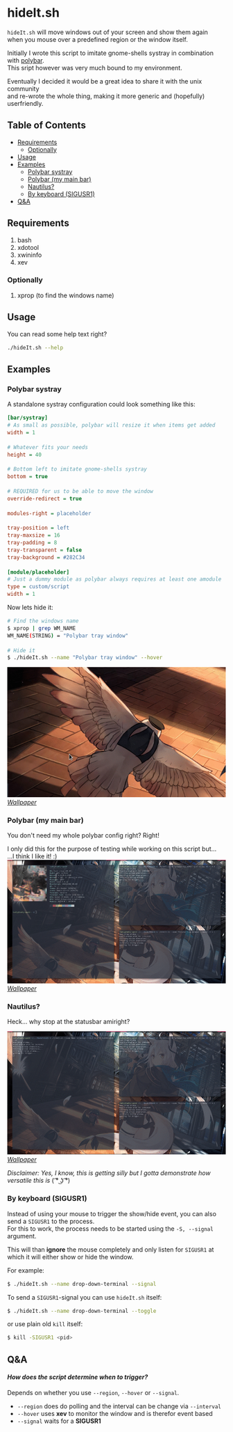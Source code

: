 hideIt.sh
=========

`hideIt.sh` will move windows out of your screen and show them again  
when you mouse over a predefined region or the window itself.

Initially I wrote this script to imitate gnome-shells systray in combination with [polybar](https://github.com/jaagr/polybar).  
This sript however was very much bound to my environment.  

Eventually I decided it would be a great idea to share it with the unix community  
and re-wrote the whole thing, making it more generic and (hopefully) userfriendly.

## Table of Contents
 * [Requirements](#requirements)
    * [Optionally](#optionally)
 * [Usage](#usage)
 * [Examples](#examples)
    * [Polybar systray](#polybar-systray)
    * [Polybar (my main bar)](#polybar-my-main-bar)
    * [Nautilus?](#nautilus)
    * [By keyboard (SIGUSR1)](#by-keyboard-sigusr1)
 * [Q&A](#qa)


## Requirements
1. bash
2. xdotool
3. xwininfo
4. xev


### Optionally
1. xprop (to find the windows name)


## Usage
You can read some help text right?
```bash
./hideIt.sh --help
```


## Examples
### Polybar systray
A standalone systray configuration could look something like this:
```ini
[bar/systray]
# As small as possible, polybar will resize it when items get added
width = 1

# Whatever fits your needs
height = 40

# Bottom left to imitate gnome-shells systray
bottom = true

# REQUIRED for us to be able to move the window
override-redirect = true

modules-right = placeholder

tray-position = left
tray-maxsize = 16
tray-padding = 8
tray-transparent = false
tray-background = #282C34

[module/placeholder]
# Just a dummy module as polybar always requires at least one amodule
type = custom/script
width = 1
```

Now lets hide it:
```bash
# Find the windows name
$ xprop | grep WM_NAME
WM_NAME(STRING) = "Polybar tray window"

# Hide it
$ ./hideIt.sh --name "Polybar tray window" --hover
```
![hideIt-systray](assets/hideIt-systray.gif)  
*[Wallpaper](https://www.pixiv.net/member_illust.php?mode=medium&illust_id=60439088)*


### Polybar (my main bar)
You don't need my whole polybar config right? Right!  

I only did this for the purpose of testing while working on this script but...  
...I think I like it! :)  
![hideIt-polybar](assets/hideIt-polybar.gif)  
*[Wallpaper](https://www.pixiv.net/member_illust.php?mode=medium&illust_id=60439088)*


### Nautilus?
Heck... why stop at the statusbar amiright?  

![hideIt-nautilus](assets/hideIt-nautilus.gif)  
*[Wallpaper](https://www.pixiv.net/member_illust.php?mode=medium&illust_id=60439088)*

*Disclaimer: Yes, I know, this is getting silly but I gotta demonstrate how versatile this is* ( ͡° ͜ʖ ͡°)


### By keyboard (SIGUSR1)
Instead of using your mouse to trigger the show/hide event, you can also send a `SIGUSR1` to the process.  
For this to work, the process needs to be started using the `-S, --signal` argument.  

This will than **ignore** the mouse completely and only listen for `SIGUSR1` at which it will either show or hide the window.  

For example:
```bash
$ ./hideIt.sh --name drop-down-terminal --signal
```

To send a `SIGUSR1`-signal you can use `hideIt.sh` itself:
```bash
$ ./hideIt.sh --name drop-down-terminal --toggle
```

or use plain old `kill` itself:
```bash
$ kill -SIGUSR1 <pid>
```

## Q&A
#### *How does the script determine when to trigger?*  
Depends on whether you use `--region`, `--hover` or `--signal`.
 * `--region` does do polling and the interval can be change via `--interval`
 * `--hover` uses **xev** to monitor the window and is therefor event based
 * `--signal` waits for a **SIGUSR1**

